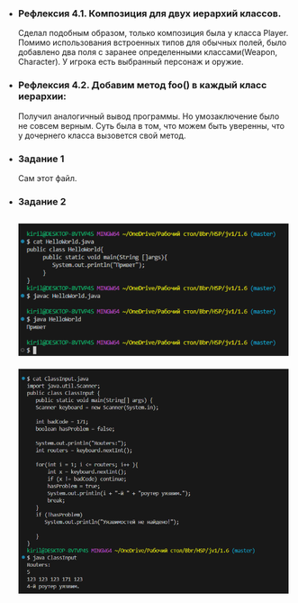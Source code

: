 * ### Рефлексия 4.1. Композиция для двух иерархий классов.  
  Сделал подобным образом, только композиция была у класса Player. Помимо использования встроенных типов для обычных полей, было добавлено два поля с заранее определенными классами(Weapon, Character). У игрока есть выбранный персонаж и оружие.

* ### Рефлексия 4.2. Добавим метод foo() в каждый класс иерархии:  
  Получил аналогичный вывод программы. Но умозаключение было не совсем верным. Суть была в том, что можем быть уверенны, что у дочернего класса вызовется свой метод.

* ### Задание 1
  Сам этот файл.

* ### Задание 2
  ![Вывод простого приветсвия на кириллице](./images/image.png)
  ---
  ![Вывод программы для ввода с клавиатуры](./images/image2.png)


